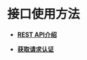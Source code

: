 # 接口使用方法<a name="zh-cn_topic_0034672273"></a>

-   **[REST API介绍](REST-API介绍.md)**  

-   **[获取请求认证](获取请求认证.md)**  


